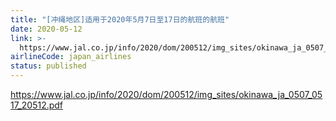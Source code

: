 ```yaml
---
title: "[冲绳地区]适用于2020年5月7日至17日的航班的航班"
date: 2020-05-12
link: >-
  https://www.jal.co.jp/info/2020/dom/200512/img_sites/okinawa_ja_0507_0517_20512.pdf
airlineCode: japan_airlines
status: published
---
```

https://www.jal.co.jp/info/2020/dom/200512/img_sites/okinawa_ja_0507_0517_20512.pdf
